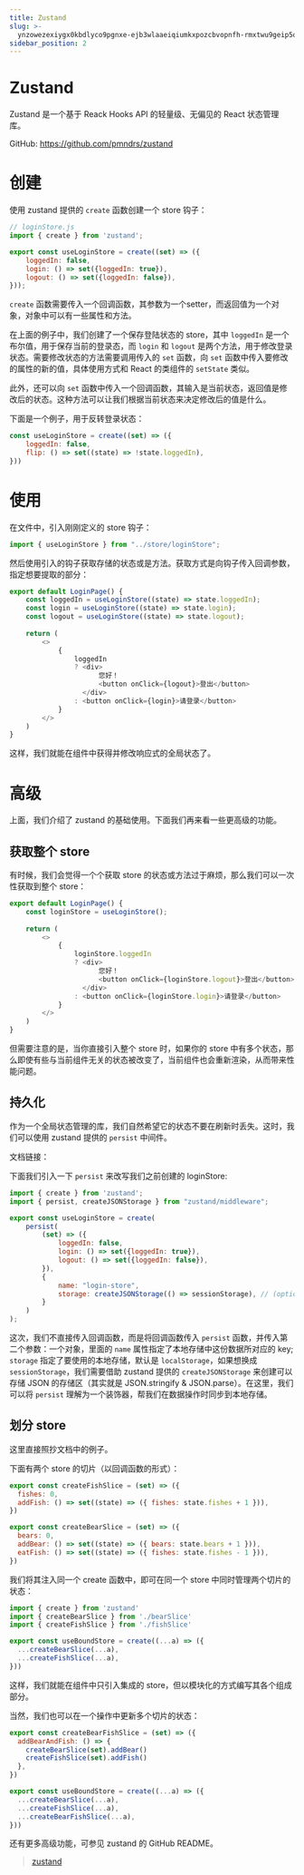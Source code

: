 ```yaml
---
title: Zustand
slug: >-
  ynzowezexiygx0kbdlyco9pgnxe-ejb3wlaaeiqiumkxpozcbvopnfh-rmxtwu9geip5o8kkeawck6dnn6e-ik6qw0wh1idsu8kvyzccmcgnnfe-rphyw3cepiebzvkfkekcb45ln7g-raizwqo3wiublckjv0ocqagonik-raizwq
sidebar_position: 2
---
```



# Zustand

Zustand 是一个基于 Reack Hooks API 的轻量级、无偏见的 React 状态管理库。

GitHub: https://github.com/pmndrs/zustand

# 创建

使用 zustand 提供的 `create` 函数创建一个 store 钩子：

```js
// loginStore.js
import { create } from 'zustand';

export const useLoginStore = create((set) => ({
    loggedIn: false,
    login: () => set({loggedIn: true}),
    logout: () => set({loggedIn: false}),
}));
```

`create` 函数需要传入一个回调函数，其参数为一个setter，而返回值为一个对象，对象中可以有一些属性和方法。

在上面的例子中，我们创建了一个保存登陆状态的 store，其中 `loggedIn` 是一个布尔值，用于保存当前的登录态，而 `login` 和 `logout` 是两个方法，用于修改登录状态。需要修改状态的方法需要调用传入的 `set` 函数，向 `set` 函数中传入要修改的属性的新的值，具体使用方式和  React 的类组件的 `setState` 类似。

此外，还可以向 `set` 函数中传入一个回调函数，其输入是当前状态，返回值是修改后的状态。这种方法可以让我们根据当前状态来决定修改后的值是什么。

下面是一个例子，用于反转登录状态：

```js
const useLoginStore = create((set) => ({
    loggedIn: false,
    flip: () => set((state) => !state.loggedIn),
}))
```

# 使用

在文件中，引入刚刚定义的 store 钩子：

```js
import { useLoginStore } from "../store/loginStore";
```

然后使用引入的钩子获取存储的状态或是方法。获取方式是向钩子传入回调参数，指定想要提取的部分：

```js
export default LoginPage() {
    const loggedIn = useLoginStore((state) => state.loggedIn);
    const login = useLoginStore((state) => state.login);
    const logout = useLoginStore((state) => state.logout);
    
    return (
        <>
            {
                loggedIn
                ? <div>
                      您好！
                      <button onClick={logout}>登出</button>
                  </div>
                : <button onClick={login}>请登录</button>
            }
        </>
    )
}
```

这样，我们就能在组件中获得并修改响应式的全局状态了。

# 高级

上面，我们介绍了 zustand 的基础使用。下面我们再来看一些更高级的功能。

## 获取整个 store

有时候，我们会觉得一个个获取 store 的状态或方法过于麻烦，那么我们可以一次性获取到整个 store：

```js
export default LoginPage() {
    const loginStore = useLoginStore();
    
    return (
        <>
            {
                loginStore.loggedIn
                ? <div>
                      您好！
                      <button onClick={loginStore.logout}>登出</button>
                  </div>
                : <button onClick={loginStore.login}>请登录</button>
            }
        </>
    )
}
```

但需要注意的是，当你直接引入整个 store 时，如果你的 store 中有多个状态，那么即使有些与当前组件无关的状态被改变了，当前组件也会重新渲染，从而带来性能问题。

## 持久化

作为一个全局状态管理的库，我们自然希望它的状态不要在刷新时丢失。这时，我们可以使用 zustand 提供的 `persist` 中间件。

文档链接：

下面我们引入一下 `persist` 来改写我们之前创建的 loginStore:

```js
import { create } from 'zustand';
import { persist, createJSONStorage } from "zustand/middleware";

export const useLoginStore = create(
    persist(
        (set) => ({
            loggedIn: false,
            login: () => set({loggedIn: true}),
            logout: () => set({loggedIn: false}),
        }),
        {
            name: "login-store",
            storage: createJSONStorage(() => sessionStorage), // (optional) localStorage by default
        }
    )
);
```

这次，我们不直接传入回调函数，而是将回调函数传入 `persist` 函数，并传入第二个参数：一个对象，里面的 `name` 属性指定了本地存储中这份数据所对应的 key; `storage` 指定了要使用的本地存储，默认是 `localStorage`，如果想换成 `sessionStorage`，我们需要借助 zustand 提供的 `createJSONStorage` 来创建可以存储 JSON 的存储区（其实就是 JSON.stringify & JSON.parse）。在这里，我们可以将 `persist` 理解为一个装饰器，帮我们在数据操作时同步到本地存储。

## 划分 store

这里直接照抄文档中的例子。

下面有两个 store 的切片（以回调函数的形式）：

```js
export const createFishSlice = (set) => ({
  fishes: 0,
  addFish: () => set((state) => ({ fishes: state.fishes + 1 })),
})

export const createBearSlice = (set) => ({
  bears: 0,
  addBear: () => set((state) => ({ bears: state.bears + 1 })),
  eatFish: () => set((state) => ({ fishes: state.fishes - 1 })),
})
```

我们将其注入同一个 create 函数中，即可在同一个 store 中同时管理两个切片的状态：

```js
import { create } from 'zustand'
import { createBearSlice } from './bearSlice'
import { createFishSlice } from './fishSlice'

export const useBoundStore = create((...a) => ({
  ...createBearSlice(...a),
  ...createFishSlice(...a),
}))
```

这样，我们就能在组件中只引入集成的 store，但以模块化的方式编写其各个组成部分。

当然，我们也可以在一个操作中更新多个切片的状态：

```js
export const createBearFishSlice = (set) => ({
  addBearAndFish: () => {
    createBearSlice(set).addBear()
    createFishSlice(set).addFish()
  },
})
```

```js
export const useBoundStore = create((...a) => ({
  ...createBearSlice(...a),
  ...createFishSlice(...a),
  ...createBearFishSlice(...a),
}))
```

还有更多高级功能，可参见 zustand 的 GitHub README。

> [zustand](wikcn95S9fI7nOByck8hQG65TXc)

